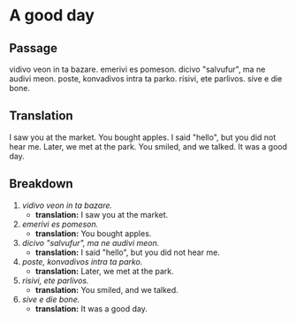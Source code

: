 # A good day

## Passage

vidivo veon in ta bazare.
emerivi es pomeson.
dicivo "salvufur", ma ne audivi meon.
poste, konvadivos intra ta parko.
risivi, ete parlivos.
sive e die bone.

## Translation

I saw you at the market.
You bought apples.
I said "hello", but you did not hear me.
Later, we met at the park.
You smiled, and we talked.
It was a good day.

## Breakdown

1. _vidivo veon in ta bazare._
    - **translation:** I saw you at the market.
1. _emerivi es pomeson._
    - **translation:** You bought apples.
1. _dicivo "salvufur", ma ne audivi meon._
    - **translation:** I said "hello", but you did not hear me.
1. _poste, konvadivos intra ta parko._
    - **translation:** Later, we met at the park.
1. _risivi, ete parlivos._
    - **translation:** You smiled, and we talked.
1. _sive e die bone._
    - **translation:** It was a good day.
